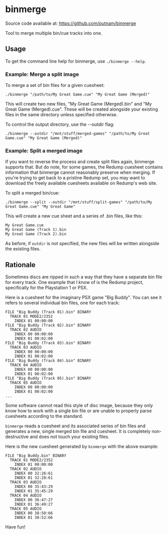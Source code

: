 # binmerge

Source code available at: https://github.com/putnam/binmerge

Tool to merge multiple bin/cue tracks into one.

## Usage

To get the command line help for binmerge, use `./binmerge --help`.

### Example: Merge a split image

To merge a set of bin files for a given cuesheet:

`./binmerge "/path/to/My Great Game.cue" "My Great Game (Merged)"`

This will create two new files, "My Great Game (Merged).bin" and "My Great Game (Merged).cue". These will be created alongside your existing files in the same directory unless specified otherwise.

To control the output directory, use the --outdir flag:

`./binmerge --outdir "/mnt/stuff/merged-games" "/path/to/My Great Game.cue" "My Great Game (Merged)"`

### Example: Split a merged image

If you want to reverse the process and create split files again, binmerge supports that. But do note, for some games, the Redump cuesheet contains information that binmerge cannot reasonably preserve when merging. If you're trying to get back to a pristine Redump set, you may want to download the freely available cuesheets available on Redump's web site.

To split a merged bin/cue:

`./binmerge --split --outdir "/mnt/stuff/split-games" "/path/to/My Great Game.cue" "My Great Game"`

This will create a new cue sheet and a series of .bin files, like this:

```
My Great Game.cue
My Great Game (Track 1).bin
My Great Game (Track 2).bin
```

As before, if `outdir` is not specified, the new files will be written alongside the existing files.

## Rationale

Sometimes discs are ripped in such a way that they have a separate bin file for every track. One example that I know of is the Redump project, specifically for the Playstation 1 or PSX.

Here is a cuesheet for the imaginary PSX game "Big Buddy". You can see it refers to several individual bin files, one for each track:

```
FILE "Big Buddy (Track 01).bin" BINARY
  TRACK 01 MODE2/2352
    INDEX 01 00:00:00
FILE "Big Buddy (Track 02).bin" BINARY
  TRACK 02 AUDIO
    INDEX 00 00:00:00
    INDEX 01 00:02:00
FILE "Big Buddy (Track 03).bin" BINARY
  TRACK 03 AUDIO
    INDEX 00 00:00:00
    INDEX 01 00:02:00
FILE "Big Buddy (Track 04).bin" BINARY
  TRACK 04 AUDIO
    INDEX 00 00:00:00
    INDEX 01 00:02:00
FILE "Big Buddy (Track 05).bin" BINARY
  TRACK 05 AUDIO
    INDEX 00 00:00:00
    INDEX 01 00:02:00
...
```

Some software cannot read this style of disc image, because they only know how to work with a single bin file or are unable to properly parse cuesheets according to the standard.

`binmerge` reads a cuesheet and its associated series of bin files and generates a new, single merged bin file and cuesheet. It is completely non-destructive and does not touch your existing files.

Here is the new cuesheet generated by `binmerge` with the above example:
```
FILE "Big Buddy.bin" BINARY
  TRACK 01 MODE2/2352
    INDEX 01 00:00:00
  TRACK 02 AUDIO
    INDEX 00 32:26:61
    INDEX 01 32:28:61
  TRACK 03 AUDIO
    INDEX 00 35:43:29
    INDEX 01 35:45:29
  TRACK 04 AUDIO
    INDEX 00 36:47:27
    INDEX 01 36:49:27
  TRACK 05 AUDIO
    INDEX 00 38:50:66
    INDEX 01 38:52:66
```

Have fun!
